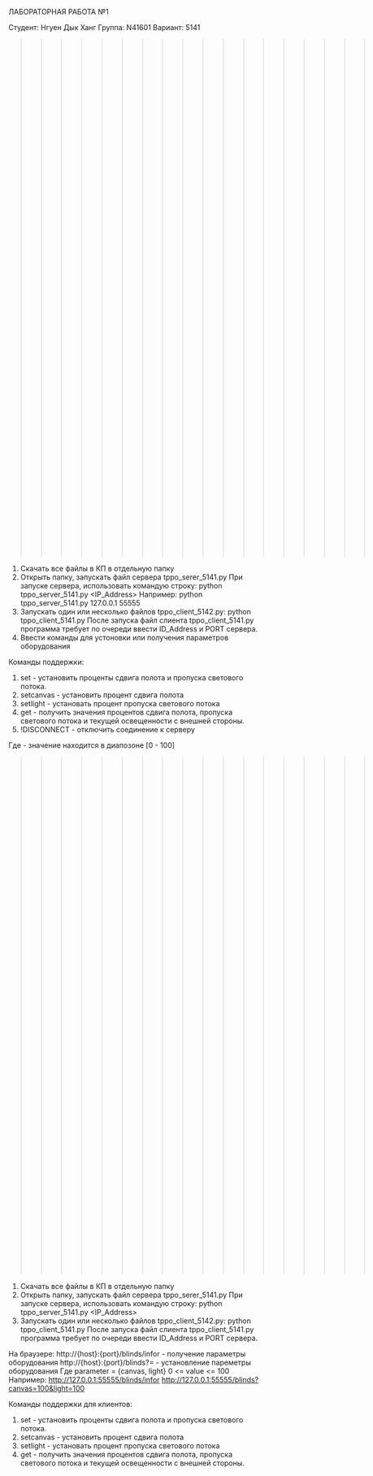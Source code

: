 ЛАБОРАТОРНАЯ РАБОТА №1

Студент:    Нгуен Дык Ханг
Группа:     N41601
Вариант:    5141

>>>>>>>>>>>>>>>>>>>>>>>>>>>>>> LAB_1 <<<<<<<<<<<<<<<<<<<<<<<<<<<<<<<<<
Процесс запуска проекта:
1. Скачать все файлы в КП в отдельную папку
2. Открыть папку, запускать файл сервера tppo_serer_5141.py
   При запуске сервера, использовать командую строку: python tppo_server_5141.py <IP_Address> <PORT>
   Например: python tppo_server_5141.py 127.0.0.1 55555
3. Запускать один или несколько файлов tppo_client_5142.py: python tppo_client_5141.py
   После запуска файл слиента tppo_client_5141.py программа требует по очереди ввести ID_Address и PORT сервера.
4. Ввести команды для устоновки или получения параметров оборудования

Команды поддержки:
1. set <value> <value>  - установить проценты сдвига полота и пропуска светового потока.
2. setcanvas <value>    - установить процент сдвига полота
3. setlight <value>     - установать процент пропуска светового потока
4. get                  - получить значения процентов сдвига полота, пропуска светового потока и текущей освещенности с внешней стороны.
5. !DISCONNECT          - отключить соединение к серверу

Где - значение <value> находится в диапозоне [0 - 100]

>>>>>>>>>>>>>>>>>>>>>>>>>>>>>> LAB_2 <<<<<<<<<<<<<<<<<<<<<<<<<<<<<<<<<
Процесс запуска проекта:
1. Скачать все файлы в КП в отдельную папку
2. Открыть папку, запускать файл сервера tppo_serer_5141.py
   При запуске сервера, использовать командую строку: python tppo_server_5141.py <IP_Address> <PORT>
3. Запускать один или несколько файлов tppo_client_5142.py: python tppo_client_5141.py
   После запуска файл слиента tppo_client_5141.py программа требует по очереди ввести ID_Address и PORT сервера.

На браузере:
http://{host}:{port}/blinds/infor  - получение параметры оборудования
http://{host}:{port}/blinds?<parameter>=<value>   - установление пареметры оборудования
Где   parameter = {canvas, light}
      0 <= value <= 100
Например:
http://127.0.0.1:55555/blinds/infor
http://127.0.0.1:55555/blinds?canvas=100&light=100

Команды поддержки для клиентов:
1. set <value> <value>  - установить проценты сдвига полота и пропуска светового потока.
2. setcanvas <value>    - установить процент сдвига полота
3. setlight <value>     - установать процент пропуска светового потока
4. get                  - получить значения процентов сдвига полота, пропуска светового потока и текущей освещенности с внешней стороны.
